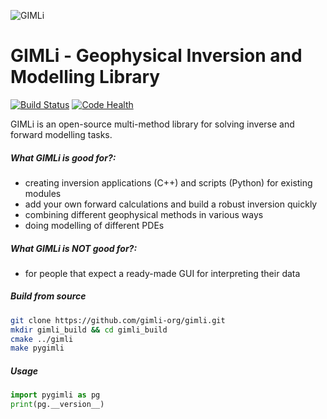 <!---
Readme for Github repository only. (Get's selected before *.rst file)
-->

![GIMLi](https://raw.githubusercontent.com/gimli-org/gimli/master/doc/_static/gimli.png)

# GIMLi - Geophysical Inversion and Modelling Library

[![Build Status](http://www.pygimli.org/build_status.svg)](http://www.pygimli.org/build.html)
[![Code Health](https://landscape.io/github/gimli-org/gimli/master/landscape.svg)](https://landscape.io/github/gimli-org/gimli/master)


GIMLi is an open-source multi-method library for solving inverse
and forward modelling tasks.

##### What GIMLi is good for?:

- creating inversion applications (C++) and scripts (Python) for existing modules
- add your own forward calculations and build a robust inversion quickly
- combining different geophysical methods in various ways
- doing modelling of different PDEs

##### What GIMLi is **NOT** good for?:

- for people that expect a ready-made GUI for interpreting their data

##### Build from source
```bash
git clone https://github.com/gimli-org/gimli.git
mkdir gimli_build && cd gimli_build
cmake ../gimli
make pygimli
```

##### Usage
```python
import pygimli as pg
print(pg.__version__)
```
